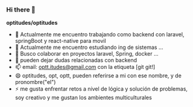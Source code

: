 ### Hi there 👋


**optitudes/optitudes**



- 🔭 Actualmente me encuentro trabajando como  backend con laravel, springBoot y react-native para movil
- 🌱 Actualmente me encuentro estudiando ing de sistemas ...
- 👯 Busco colaborar en proyectos laravel, Spring, docker ...
- 💬 pueden dejar dudas relacionadas con backend
- 📫 email: optt.itudes@gmail.com con la etiqueta [git git!]
- 😄 optitudes, opt, optt, pueden referirse a mi con ese nombre, y de pronombre("el")
- ⚡ me gusta enfrentar retos a nivel de lógica y solución de problemas, soy creativo y me gustan los ambientes multiculturales
